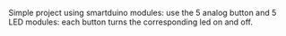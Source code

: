 Simple project using smartduino modules: use the 5 analog button and 5 LED modules: each button turns the corresponding led on and off.
